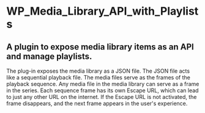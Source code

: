 # WP_Media_Library_API_with_Playlists

## A plugin to expose media library items as an API and manage playlists.

The plug-in exposes the media library as a JSON file. The JSON file acts like a sequential playback file. The media files serve as the frames of the playback sequence. Any media file in the media library can serve as a frame in the series. Each sequence frame has its own Escape URL, which can lead to just any other URL on the internet. If the Escape URL is not activated, the frame disappears, and the next frame appears in the user's experience.